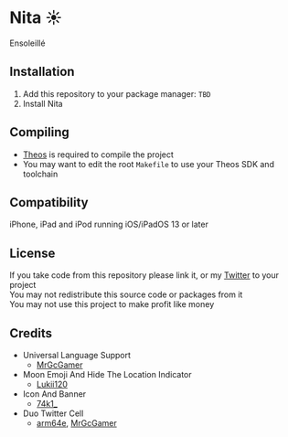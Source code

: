 # Nita ☀️
Ensoleillé

## Installation
1. Add this repository to your package manager: `TBD`
2. Install Nita

## Compiling
  - [Theos](https://theos.dev/) is required to compile the project
  - You may want to edit the root `Makefile` to use your Theos SDK and toolchain

## Compatibility
iPhone, iPad and iPod running iOS/iPadOS 13 or later

## License
If you take code from this repository please link it, or my [Twitter](https://twitter.com/schneelittchen) to your project<br>
You may not redistribute this source code or packages from it<br>
You may not use this project to make profit like money

## Credits
  - Universal Language Support
    - [MrGcGamer](https://twitter.com/MrGcGamer)
  - Moon Emoji And Hide The Location Indicator
    - [Lukii120](https://twitter.com/Lukii120)
  - Icon And Banner
    - [74k1_](https://twitter.com/74k1_)
  - Duo Twitter Cell
    - [arm64e](https://twitter.com/arm64e), [MrGcGamer](https://twitter.com/MrGcGamer)
